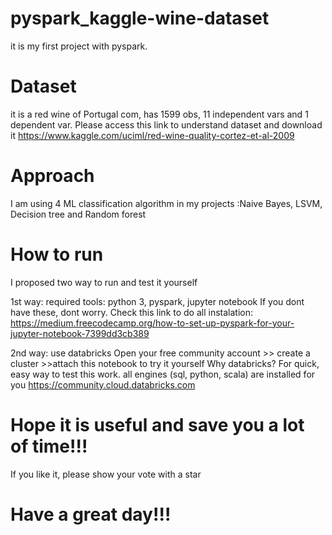 # pyspark_kaggle-wine-dataset
it is my first project with pyspark.

# Dataset
it is a red wine of Portugal com, has 1599 obs, 11 independent vars and 1 dependent var.
Please access this link to understand dataset and download it
https://www.kaggle.com/uciml/red-wine-quality-cortez-et-al-2009

# Approach
I am using 4 ML classification algorithm in my projects :Naive Bayes, LSVM, Decision tree and Random forest

# How to run
I proposed two way to run and test it yourself

1st way: required tools: python 3, pyspark, jupyter notebook
If you dont have these, dont worry. Check this link to do all instalation: 
https://medium.freecodecamp.org/how-to-set-up-pyspark-for-your-jupyter-notebook-7399dd3cb389

2nd way: use databricks
Open your free community account >> create a cluster >>attach this notebook to try it yourself
Why databricks? For quick, easy way to test this work. all engines (sql, python, scala) are installed for you 
https://community.cloud.databricks.com

# Hope it is useful and save you a lot of time!!!
If you like it, please show your vote with a star 

# Have a great day!!!
